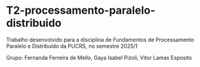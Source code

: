 # T2-processamento-paralelo-distribuido
Trabalho desenvolvido para a disciplina de Fundamentos de Processamento Paralelo e Distribuído da PUCRS, no semestre 2025/1

Grupo: Fernanda Ferreira de Mello, Gaya Isabel Pizoli, Vitor Lamas Esposito
